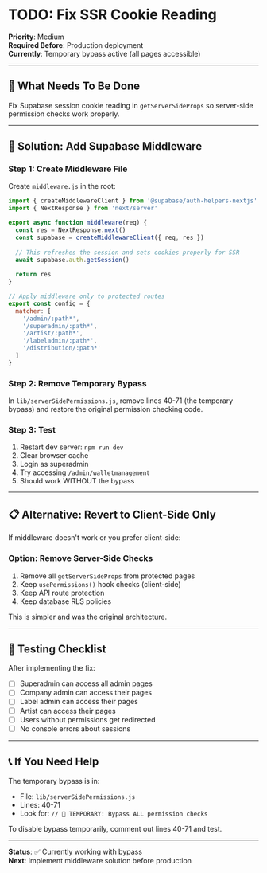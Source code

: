 # TODO: Fix SSR Cookie Reading

**Priority**: Medium  
**Required Before**: Production deployment  
**Currently**: Temporary bypass active (all pages accessible)

---

## 🎯 **What Needs To Be Done**

Fix Supabase session cookie reading in `getServerSideProps` so server-side permission checks work properly.

---

## 🔧 **Solution: Add Supabase Middleware**

### Step 1: Create Middleware File

Create `middleware.js` in the root:

```javascript
import { createMiddlewareClient } from '@supabase/auth-helpers-nextjs'
import { NextResponse } from 'next/server'

export async function middleware(req) {
  const res = NextResponse.next()
  const supabase = createMiddlewareClient({ req, res })
  
  // This refreshes the session and sets cookies properly for SSR
  await supabase.auth.getSession()
  
  return res
}

// Apply middleware only to protected routes
export const config = {
  matcher: [
    '/admin/:path*',
    '/superadmin/:path*',
    '/artist/:path*',
    '/labeladmin/:path*',
    '/distribution/:path*'
  ]
}
```

### Step 2: Remove Temporary Bypass

In `lib/serverSidePermissions.js`, remove lines 40-71 (the temporary bypass) and restore the original permission checking code.

### Step 3: Test

1. Restart dev server: `npm run dev`
2. Clear browser cache
3. Login as superadmin
4. Try accessing `/admin/walletmanagement`
5. Should work WITHOUT the bypass

---

## 📋 **Alternative: Revert to Client-Side Only**

If middleware doesn't work or you prefer client-side:

### Option: Remove Server-Side Checks

1. Remove all `getServerSideProps` from protected pages
2. Keep `usePermissions()` hook checks (client-side)
3. Keep API route protection
4. Keep database RLS policies

This is simpler and was the original architecture.

---

## 🧪 **Testing Checklist**

After implementing the fix:

- [ ] Superadmin can access all admin pages
- [ ] Company admin can access their pages
- [ ] Label admin can access their pages
- [ ] Artist can access their pages
- [ ] Users without permissions get redirected
- [ ] No console errors about sessions

---

## 📞 **If You Need Help**

The temporary bypass is in:
- File: `lib/serverSidePermissions.js`
- Lines: 40-71
- Look for: `// 🚨 TEMPORARY: Bypass ALL permission checks`

To disable bypass temporarily, comment out lines 40-71 and test.

---

**Status**: ✅ Currently working with bypass  
**Next**: Implement middleware solution before production





